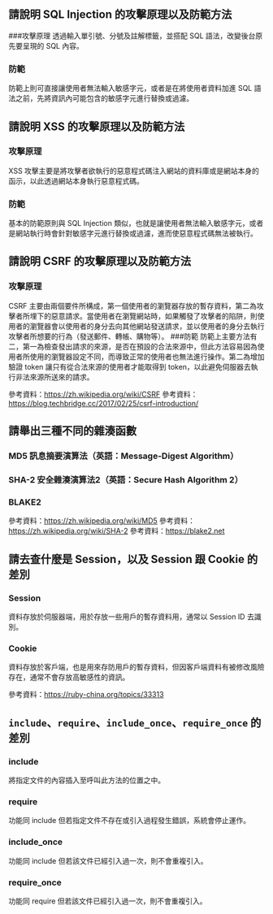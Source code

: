 ## 請說明 SQL Injection 的攻擊原理以及防範方法
###攻擊原理
透過輸入單引號、分號及註解標籤，並搭配 SQL 語法，改變後台原先要呈現的 SQL 內容。

### 防範
防範上則可直接讓使用者無法輸入敏感字元，或者是在將使用者資料加進 SQL 語法之前，先將資訊內可能包含的敏感字元進行替換或過濾。

## 請說明 XSS 的攻擊原理以及防範方法
### 攻擊原理
XSS 攻擊主要是將攻擊者欲執行的惡意程式碼注入網站的資料庫或是網站本身的函示，以此透過網站本身執行惡意程式碼。

### 防範
基本的防範原則與 SQL Injection 類似，也就是讓使用者無法輸入敏感字元，或者是網站執行時會針對敏感字元進行替換或過濾，進而使惡意程式碼無法被執行。

## 請說明 CSRF 的攻擊原理以及防範方法
### 攻擊原理
CSRF 主要由兩個要件所構成，第一個使用者的瀏覽器存放的暫存資料，第二為攻擊者所埋下的惡意請求。當使用者在瀏覽網站時，如果觸發了攻擊者的陷阱，則使用者的瀏覽器會以使用者的身分去向其他網站發送請求，並以使用者的身分去執行攻擊者所想要的行為（發送郵件、轉帳、購物等）。
###防範
防範上主要方法有二，第一為檢查發出請求的來源，是否在預設的合法來源中，但此方法容易因為使用者所使用的瀏覽器設定不同，而導致正常的使用者也無法進行操作。第二為增加驗證 token 讓只有從合法來源的使用者才能取得到 token，以此避免伺服器去執行非法來源所送來的請求。

參考資料：https://zh.wikipedia.org/wiki/CSRF
參考資料：https://blog.techbridge.cc/2017/02/25/csrf-introduction/

## 請舉出三種不同的雜湊函數
### MD5 訊息摘要演算法（英語：Message-Digest Algorithm）
### SHA-2 安全雜湊演算法2（英語：Secure Hash Algorithm 2）
### BLAKE2

參考資料：https://zh.wikipedia.org/wiki/MD5
參考資料：https://zh.wikipedia.org/wiki/SHA-2
參考資料：https://blake2.net

## 請去查什麼是 Session，以及 Session 跟 Cookie 的差別
### Session 
資料存放於伺服器端，用於存放一些用戶的暫存資料用，通常以 Session ID 去識別。
### Cookie 
資料存放於客戶端，也是用來存防用戶的暫存資料，但因客戶端資料有被修改風險存在，通常不會存放高敏感性的資訊。

參考資料：https://ruby-china.org/topics/33313

## `include`、`require`、`include_once`、`require_once` 的差別
### include
將指定文件的內容插入至呼叫此方法的位置之中。

### require
功能同 include 但若指定文件不存在或引入過程發生錯誤，系統會停止運作。

### include_once
功能同 include 但若該文件已經引入過一次，則不會重複引入。

### require_once
功能同 require 但若該文件已經引入過一次，則不會重複引入。
